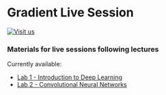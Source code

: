 # Gradient Live Session 

[![Visit us](https://img.shields.io/badge/Gradient%20PG-visit%20us%21-blue.svg)](https://gradient.eti.pg.gda.pl/)

### Materials for live sessions following lectures

Currently available:
* [Lab 1 - Introduction to Deep Learning](https://github.com/bazylip/gradient-live-session/tree/main/lab1)
* [Lab 2 - Convolutional Neural Networks](https://github.com/bazylip/gradient-live-session/tree/main/lab2)
